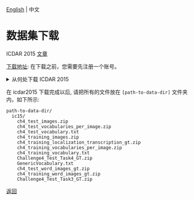 [English](../../en/datasets/icdar2015.md) | 中文

# 数据集下载
ICDAR 2015 [文章](https://rrc.cvc.uab.es/?ch=4)

[下载地址](https://rrc.cvc.uab.es/?ch=4&com=downloads): 在下载之前，您需要先注册一个账号。

<details>
  <summary>从何处下载 ICDAR 2015</summary>

ICDAR 2015 挑战赛分为三个任务。任务1是文本定位。任务3是单词识别。任务4是端到端文本检测识别。任务2文本分割的数据不可用。

### Text Localization

有四个与任务1相关的文件需要下载（[下载地址](https://rrc.cvc.uab.es/?ch=4&com=downloads)）， 它们分别是：

```
ch4_training_images.zip
ch4_training_localization_transcription_gt.zip
ch4_test_images.zip
Challenge4_Test_Task1_GT.zip
```

### Word Recognition

有三个与任务3相关的文件需要下载（[下载地址](https://rrc.cvc.uab.es/?ch=4&com=downloads)）， 它们分别是：

```
ch4_training_word_images_gt.zip
ch4_test_word_images_gt.zip
Challenge4_Test_Task3_GT.txt
```

这三个文件仅用于训练单词识别模型。训练文本检测模型不需要这三个文件。

### E2E

有九个与任务4相关的文件需要下载（[下载地址](https://rrc.cvc.uab.es/?ch=4&com=downloads)）。其中包括任务1中的四个文件， 还有五个词汇文件。

```
ch4_training_vocabulary.txt
ch4_training_vocabularies_per_image.zip
ch4_test_vocabulary.txt
ch4_test_vocabularies_per_image.zip
GenericVocabulary.txt
```

如果您下载了一个名为 `Challenge4_Test_Task4_GT.zip` 的文件，请注意它与 `Challenge4_Test_Task1_GT.zip` 是相同的文件，除了名称不同。在这个repo中，我们将使用 `Challenge4_Test_Task4_GT.zip` 来代替 ICDAR2015 数据集的文件 `Challenge4_Test_Task1_GT.zip`。


</details>


在 icdar2015 下载完成以后, 请把所有的文件放在 `[path-to-data-dir]` 文件夹内，如下所示:
```
path-to-data-dir/
  ic15/
    ch4_test_images.zip
    ch4_test_vocabularies_per_image.zip
    ch4_test_vocabulary.txt
    ch4_training_images.zip
    ch4_training_localization_transcription_gt.zip
    ch4_training_vocabularies_per_image.zip
    ch4_training_vocabulary.txt
    Challenge4_Test_Task4_GT.zip
    GenericVocabulary.txt
    ch4_test_word_images_gt.zip
    ch4_training_word_images_gt.zip
    Challenge4_Test_Task3_GT.zip
```

[返回](../../../tools/dataset_converters/README_CN.md)
